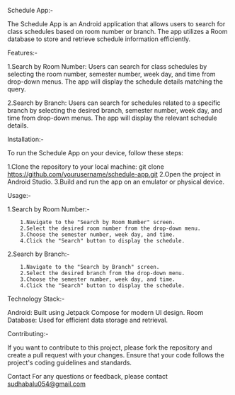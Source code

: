 Schedule App:-

The Schedule App is an Android application that allows users to search for class schedules based on room number or branch.
The app utilizes a Room database to store and retrieve schedule information efficiently.

Features:-

1.Search by Room Number: Users can search for class schedules by selecting the room number, semester number, week day, and time from drop-down menus. The app will display the schedule details matching the query.

2.Search by Branch: Users can search for schedules related to a specific branch by selecting the desired branch, semester number, week day, and time from drop-down menus. The app will display the relevant schedule details.

Installation:-

To run the Schedule App on your device, follow these steps:

1.Clone the repository to your local machine:  git clone https://github.com/yourusername/schedule-app.git
2.Open the project in Android Studio.
3.Build and run the app on an emulator or physical device.

Usage:-

1.Search by Room Number:-

        1.Navigate to the "Search by Room Number" screen.
        2.Select the desired room number from the drop-down menu.
        3.Choose the semester number, week day, and time.
        4.Click the "Search" button to display the schedule.
2.Search by Branch:-

        1.Navigate to the "Search by Branch" screen.
        2.Select the desired branch from the drop-down menu.
        3.Choose the semester number, week day, and time.
        4.Click the "Search" button to display the schedule.

        
Technology Stack:-

Android: Built using Jetpack Compose for modern UI design.
Room Database: Used for efficient data storage and retrieval.

Contributing:-

If you want to contribute to this project, please fork the repository and create a pull request with your changes.
Ensure that your code follows the project's coding guidelines and standards.

Contact
For any questions or feedback, please contact sudhabalu054@gmail.com
